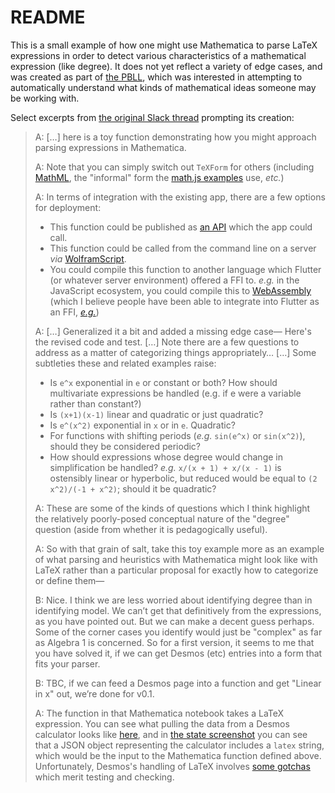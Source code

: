 # README

This is a small example of how one might use Mathematica to parse LaTeX expressions in order to detect various characteristics of a mathematical expression (like degree).  It does not yet reflect a variety of edge cases, and was created as part of [the PBLL](https://www.notion.so/An-introduction-to-the-PBLL-624f34255da844228dc1276221d791c9), which was interested in attempting to automatically understand what kinds of mathematical ideas someone may be working with.

Select excerpts from [the original Slack thread](https://pbllprojectteam.slack.com/archives/C015PKJ66DA/p1602251497112900) prompting its creation:

> A: […] here is a toy function demonstrating how you might approach parsing expressions in Mathematica.
> 
> A: Note that you can simply switch out `TeXForm` for others (including [MathML](https://www.w3.org/Math/), the "informal" form the [math.js examples](https://mathjs.org/docs/expressions/parsing.html) use, _etc._)
> 
> A: In terms of integration with the existing app, there are a few options for deployment:
> 
> * This function could be published as [an API](https://reference.wolfram.com/language/guide/CreatingAnInstantAPI.html) which the app could call.
> * This function could be called from the command line on a server _via_ [WolframScript](https://www.wolfram.com/wolframscript/).
> * You could compile this function to another language which Flutter (or whatever server environment) offered a FFI to.  _e.g._ in the JavaScript ecosystem, you could compile this to [WebAssembly](https://www.wolfram.com/language/12/code-compilation/create-machine-code-for-exotic-architectures.html?product=mathematica) (which I believe people have been able to integrate into Flutter as an FFI, [_e.g._](https://github.com/rodydavis/flutter_ffi_webassembly))
> 
> A: […] Generalized it a bit and added a missing edge case— Here's the revised code and test. […] Note there are a few questions to address as a matter of categorizing things appropriately… […] Some subtleties these and related examples raise:
> 
> * Is `e^x` exponential in `e` or constant or both?  How should multivariate expressions be handled (e.g. if e were a variable rather than constant?)
> * Is `(x+1)(x-1)` linear and quadratic or just quadratic?
> * Is `e^(x^2)` exponential in `x` or in `e`.  Quadratic?
> * For functions with shifting periods (_e.g._ `sin(e^x)` or `sin(x^2)`), should they be considered periodic?
> * How should expressions whose degree would change in simplification be handled?  _e.g._ `x/(x + 1) + x/(x - 1)` is ostensibly linear or hyperbolic, but reduced would be equal to `(2 x^2)/(-1 + x^2)`; should it be quadratic?
> 
> A: These are some of the kinds of questions which I think highlight the relatively poorly-posed conceptual nature of the "degree" question (aside from whether it is pedagogically useful).
> 
> A: So with that grain of salt, take this toy example more as an example of what parsing and heuristics with Mathematica might look like with LaTeX rather than a particular proposal for exactly how to categorize or define them—
> 
> B: Nice. I think we are less worried about identifying degree than in identifying model. We can’t get that definitively from the expressions, as you have pointed out. But we can make a decent guess perhaps. Some of the corner cases you identify would just be "complex" as far as Algebra 1 is concerned. So for a first version, it seems to me that you have solved it, if we can get Desmos (etc) entries into a form that fits your parser.
> 
> B: TBC, if we can feed a Desmos page into a function and get "Linear in x" out, we’re done for v0.1.
> 
> A: The function in that Mathematica notebook takes a LaTeX expression.  You can see what pulling the data from a Desmos calculator looks like [here](https://github.com/aresnick/get-desmos-mathml), and in [the state screenshot](https://github.com/aresnick/get-desmos-mathml/blob/master/media/calc-state-get.png) you can see that a JSON object representing the calculator includes a `latex` string, which would be the input to the Mathematica function defined above.  Unfortunately, Desmos's handling of LaTeX involves [some gotchas](http://chrislusto.com/desmos/working-with-expressions/#sect-latex-gotchas) which merit testing and checking.